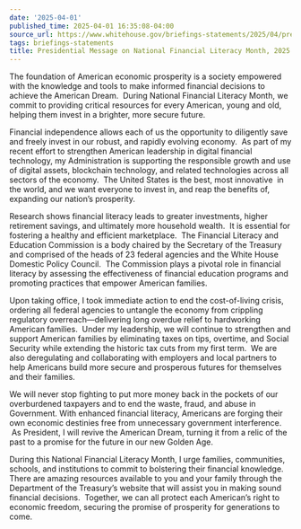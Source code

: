 ```yaml
---
date: '2025-04-01'
published_time: 2025-04-01 16:35:08-04:00
source_url: https://www.whitehouse.gov/briefings-statements/2025/04/presidential-message-on-national-financial-literacy-month-2025/
tags: briefings-statements
title: Presidential Message on National Financial Literacy Month, 2025
---
```

 
The foundation of American economic prosperity is a society empowered
with the knowledge and tools to make informed financial decisions to
achieve the American Dream.  During National Financial Literacy Month,
we commit to providing critical resources for every American, young and
old, helping them invest in a brighter, more secure future.

Financial independence allows each of us the opportunity to diligently
save and freely invest in our robust, and rapidly evolving economy.  As
part of my recent effort to strengthen American leadership in digital
financial technology, my Administration is supporting the responsible
growth and use of digital assets, blockchain technology, and related
technologies across all sectors of the economy.  The United States is
the best, most innovative  in the world, and we want everyone to invest
in, and reap the benefits of, expanding our nation’s prosperity.

Research shows financial literacy leads to greater investments, higher
retirement savings, and ultimately more household wealth.  It is
essential for fostering a healthy and efficient marketplace.  The
Financial Literacy and Education Commission is a body chaired by the
Secretary of the Treasury and comprised of the heads of 23 federal
agencies and the White House Domestic Policy Council.  The Commission
plays a pivotal role in financial literacy by assessing the
effectiveness of financial education programs and promoting practices
that empower American families.

Upon taking office, I took immediate action to end the cost-of-living
crisis, ordering all federal agencies to untangle the economy from
crippling regulatory overreach—delivering long overdue relief to
hardworking American families.  Under my leadership, we will continue to
strengthen and support American families by eliminating taxes on tips,
overtime, and Social Security while extending the historic tax cuts from
my first term.  We are also deregulating and collaborating with
employers and local partners to help Americans build more secure and
prosperous futures for themselves and their families.

We will never stop fighting to put more money back in the pockets of our
overburdened taxpayers and to end the waste, fraud, and abuse in
Government. With enhanced financial literacy, Americans are forging
their own economic destinies free from unnecessary government
interference.  As President, I will revive the American Dream, turning
it from a relic of the past to a promise for the future in our new
Golden Age.

During this National Financial Literacy Month, I urge families,
communities, schools, and institutions to commit to bolstering their
financial knowledge.  There are amazing resources available to you and
your family through the Department of the Treasury’s website that will
assist you in making sound financial decisions.  Together, we can all
protect each American’s right to economic freedom, securing the promise
of prosperity for generations to come.
